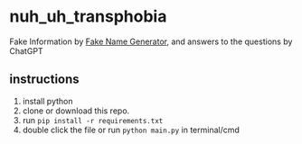 # nuh_uh_transphobia
Fake Information by [Fake Name Generator](https://www.fakenamegenerator.com "Fake Name Generator"), and answers to the questions by ChatGPT

## instructions
1. install python
2. clone or download this repo.
3. run ```pip install -r requirements.txt```
4. double click the file or run ```python main.py``` in terminal/cmd

